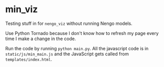 min_viz
=======

Testing stuff in for `nengo_viz` without running Nengo models.

Use Python Tornado because I don't know how to refresh my page every time I make a change in the code.

Run the code by running `python main.py`. All the javascript code is in
`static/js/min_main.js` and the JavaScript gets called from `templates/index.html`.

